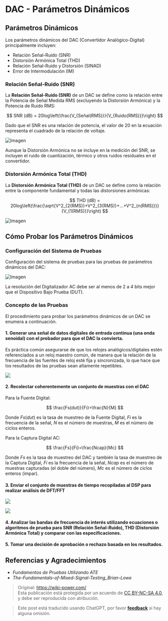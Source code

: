 # DAC - Parámetros Dinámicos

## Parámetros Dinámicos

Los parámetros dinámicos del DAC (Convertidor Analógico-Digital) principalmente incluyen:

- Relación Señal-Ruido (SNR)
- Distorsión Armónica Total (THD)
- Relación Señal-Ruido y Distorsión (SINAD)
- Error de Intermodulación (IM)

### Relación Señal-Ruido (SNR)

La **Relación Señal-Ruido (SNR)** de un DAC se define como la relación entre la Potencia de Señal Medida RMS (excluyendo la Distorsión Armónica) y la Potencia de Ruido RMS:

$$
SNR (dB) = 20log\left(\frac{V_{Señal(RMS)}}{V_{Ruido(RMS)}}\right)
$$

Dado que el SNR es una relación de potencia, el valor de $20$ en la ecuación representa el cuadrado de la relación de voltaje.

![Imagen](https://img.wiki-power.com/d/wiki-media/img/20221009221450.png)

Aunque la Distorsión Armónica no se incluye en la medición del SNR, se incluyen el ruido de cuantización, térmico y otros ruidos residuales en el convertidor.

### Distorsión Armónica Total (THD)

La **Distorsión Armónica Total (THD)** de un DAC se define como la relación entre la componente fundamental y todas las distorsiones armónicas:

$$
THD (dB) = 20log\left(\frac{\sqrt{V^2_{2(RMS)}+V^2_{3(RMS)}+...+V^2_{n(RMS)}}}{V_{1(RMS)}}\right)
$$

![Imagen](https://img.wiki-power.com/d/wiki-media/img/20221009225800.png)

## Cómo Probar los Parámetros Dinámicos

### Configuración del Sistema de Pruebas

Configuración del sistema de pruebas para las pruebas de parámetros dinámicos del DAC:

![Imagen](https://img.wiki-power.com/d/wiki-media/img/20221009230212.png)

La resolución del Digitalizador AC debe ser al menos de 2 a 4 bits mejor que el Dispositivo Bajo Prueba (DUT).

### Concepto de las Pruebas

El procedimiento para probar los parámetros dinámicos de un DAC se enumera a continuación.

#### 1. Generar una señal de datos digitales de entrada continua (una onda senoidal) con el probador para que el DAC la convierta.

Es práctica común asegurarse de que los relojes analógicos/digitales estén referenciados a un reloj maestro común, de manera que la relación de la frecuencia de las fuentes de reloj esté fija y sincronizada, lo que hace que los resultados de las pruebas sean altamente repetibles.

![](https://img.wiki-power.com/d/wiki-media/img/20221011195204.png)

#### 2. Recolectar coherentemente un conjunto de muestras con el DAC

Para la Fuente Digital:

$$
\frac{Fs(dut)}{Fi}=\frac{N}{M}
$$

Donde $Fs(dut)$ es la tasa de muestreo de la Fuente Digital, $Fi$ es la frecuencia de la señal, $N$ es el número de muestras, $M$ es el número de ciclos enteros.

Para la Captura Digital AC:

$$
\frac{Fs}{Fi}=\frac{Ncap}{Mc}
$$

Donde $Fs$ es la tasa de muestreo del DAC y también la tasa de muestreo de la Captura Digital, $Fi$ es la frecuencia de la señal, $Ncap$ es el número de muestras capturadas (el doble del número), $Mc$ es el número de ciclos enteros (impar).

#### 3. Enviar el conjunto de muestras de tiempo recopiladas al DSP para realizar análisis de DFT/FFT

![](https://img.wiki-power.com/d/wiki-media/img/20221011140834.png)

![](https://img.wiki-power.com/d/wiki-media/img/20221011140904.png)

#### 4. Analizar las bandas de frecuencia de interés utilizando ecuaciones o algoritmos de prueba para SNR (Relación Señal-Ruido), THD (Distorsión Armónica Total) y comparar con las especificaciones.

#### 5. Tomar una decisión de aprobación o rechazo basada en los resultados.

## Referencias y Agradecimientos

- _Fundamentos de Pruebas Utilizando ATE_
- _The-Fundamentals-of-Mixed-Signal-Testing_Brian-Lowe_

> Original: <https://wiki-power.com/>  
> Esta publicación está protegida por un acuerdo de [CC BY-NC-SA 4.0](https://creativecommons.org/licenses/by/4.0/deed.en), y debe ser reproducida con atribución.

> Este post está traducido usando ChatGPT, por favor [**feedback**](https://github.com/linyuxuanlin/Wiki_MkDocs/issues/new) si hay alguna omisión.